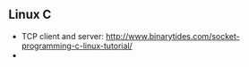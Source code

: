 ## Linux C
* TCP client and server: <http://www.binarytides.com/socket-programming-c-linux-tutorial/>
* 